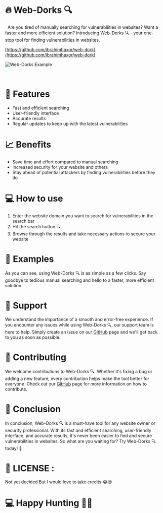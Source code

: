 
# 🔥 Web-Dorks 🔍
&nbsp;
Are you tired of manually searching for vulnerabilities in websites? Want a faster and more efficient solution? Introducing Web-Dorks 🔍 - your one-stop tool for finding vulnerabilities in websites.

[https://github.com/ibrahimhaxor/web-dork](https://github.com/ibrahimhaxor/web-dork)
&nbsp;
&nbsp;
&nbsp;

![Web-Dorks Example](https://user-images.githubusercontent.com/95465072/216990425-06b73848-7a1c-45c4-88b2-3fb5f8bb086b.gif)

&nbsp;
&nbsp;
&nbsp;

# 🚀 Features

-   Fast and efficient searching
-   User-friendly interface
-   Accurate results
-   Regular updates to keep up with the latest vulnerabilities

# 📈 Benefits

-   Save time and effort compared to manual searching
-   Increased security for your website and others
-   Stay ahead of potential attackers by finding vulnerabilities before they do

# 💻 How to use

1.  Enter the website domain you want to search for vulnerabilities in the search bar
2.  Hit the search button 🔍
3.  Browse through the results and take necessary actions to secure your website

# 🎉 Examples

As you can see, using Web-Dorks 🔍 is as simple as a few clicks. Say goodbye to tedious manual searching and hello to a faster, more efficient solution.

# 🔧 Support

We understand the importance of a smooth and error-free experience. If you encounter any issues while using Web-Dorks 🔍, our support team is here to help. Simply create an issue on our [GitHub](https://github.com/YOUR-REPO-LINK-HERE) page and we'll get back to you as soon as possible.

# 🤝 Contributing

We welcome contributions to Web-Dorks 🔍. Whether it's fixing a bug or adding a new feature, every contribution helps make the tool better for everyone. Check out our [GitHub](https://github.com/YOUR-REPO-LINK-HERE) page for more information on how to contribute.

# 🎯 Conclusion

In conclusion, Web-Dorks 🔍 is a must-have tool for any website owner or security professional. With its fast and efficient searching, user-friendly interface, and accurate results, it's never been easier to find and secure vulnerabilities in websites. So what are you waiting for? Try Web-Dorks 🔍 today! 🚀

# 🪪 LICENSE : 
Not yet decided But I would love to take credits 😂😉


# 💻 Happy Hunting 🕵️‍♂️
